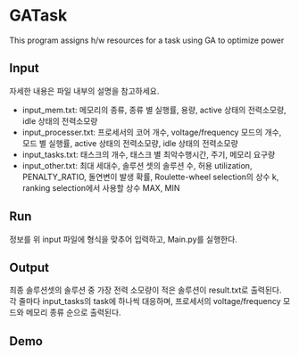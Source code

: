 # GATask
This program assigns h/w resources for a task using GA to optimize power 

## Input
자세한 내용은 파일 내부의 설명을 참고하세요.
- input_mem.txt: 메모리의 종류, 종류 별 실행률, 용량, active 상태의 전력소모량, idle 상태의 전력소모량 
- input_processer.txt: 프로세서의 코어 개수, voltage/frequency 모드의 개수, 모드 별 실행률, active 상태의 전력소모량, idle 상태의 전력소모량
- input_tasks.txt: 태스크의 개수, 태스크 별 최악수행시간, 주기, 메모리 요구량
- input_other.txt: 최대 세대수, 솔루션 셋의 솔루션 수, 허용 utilization, PENALTY_RATIO, 돌연변이 발생 확률, Roulette-wheel selection의 상수 k, ranking selection에서 사용할 상수 MAX, MIN

## Run
정보를 위 input 파일에 형식을 맞추어 입력하고, Main.py를 실행한다.<br>

## Output
최종 솔루션셋의 솔루션 중 가장 전력 소모량이 적은 솔루션이 result.txt로 출력된다.
각 줄마다 input_tasks의 task에 하나씩 대응하며, 프로세서의 voltage/frequency 모드와 메모리 종류 순으로 출력된다.

## Demo
